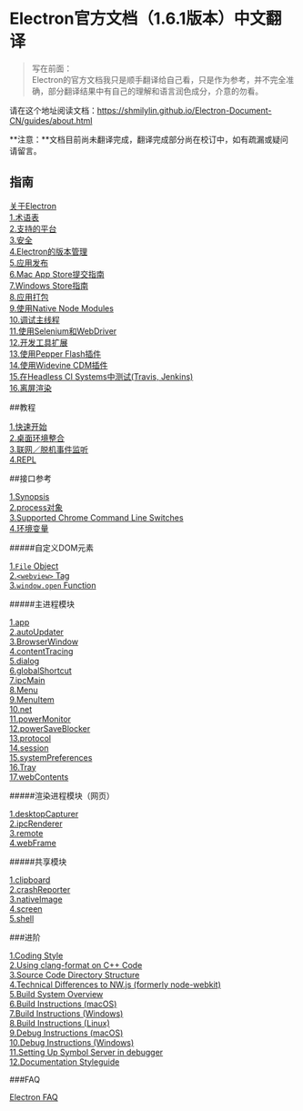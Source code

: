 # Electron官方文档（1.6.1版本）中文翻译

> 写在前面：  
> Electron的官方文档我只是顺手翻译给自己看，只是作为参考，并不完全准确，部分翻译结果中有自己的理解和语言润色成分，介意的勿看。

请在这个地址阅读文档：https://shmilylin.github.io/Electron-Document-CN/guides/about.html

**注意：**文档目前尚未翻译完成，翻译完成部分尚在校订中，如有疏漏或疑问请留言。  

## 指南

[关于Electron](guides/about.md)   
[1.术语表](guides/glossary-of-terms.md)   
[2.支持的平台](guides/supported-platforms.md)   
[3.安全](guides/security.md)   
[4.Electron的版本管理](guides/electron-versioning.md)    
[5.应用发布](guides/application-distribution.md)   
[6.Mac App Store提交指南](guides/mac-app-store-submission-guide.md)   
[7.Windows Store指南](guides/windows-store-guide.md)   
[8.应用打包](guides/application-packaging.md)   
[9.使用Native Node Modules](guides/using-native-node-modules.md)   
[10.调试主线程](guides/debugging-main-process.md)   
[11.使用Selenium和WebDriver](guides/using-selenium-and-webDriver.md)   
[12.开发工具扩展](guides/devTools-extension.md)   
[13.使用Pepper Flash插件](guides/using-pepper-flash-plugin.md)   
[14.使用Widevine CDM插件](guides/using-widevine-cmd-plugin.md)   
[15.在Headless CI Systems中测试(Travis, Jenkins)](guides/testing-on-headless-ci-systems.md)   
[16.离屏渲染](guides/offscreen-rendering.md)   

##教程

[1.快速开始](tutorials/quick-start.md)   
[2.桌面环境整合](tutorials/desktop-environment-integration.md)   
[3.联网／脱机事件监听](tutorials/online-offline-event-detection.md)   
[4.REPL](tutorials/REPL.md)   

##接口参考

[1.Synopsis](APIs/synopsis.md)   
[2.process对象](APIs/process-object.md)   
[3.Supported Chrome Command Line Switches](APIs/supported-chrome-command-line-switches.md)   
[4.环境变量](APIs/environment-variables.md)   


#####自定义DOM元素

[1.`File` Object](APIs/DOM/file-object.md)   
[2.`<webview>` Tag](APIs/DOM/webview-tag.md)   
[3.`window.open` Function](APIs/DOM/window-open-function.md)   

#####主进程模块

[1.app](APIs/main/app.md)    
[2.autoUpdater](APIs/main/autoUpdater.md)    
[3.BrowserWindow](APIs/main/BrowserWindow.md)   
[4.contentTracing](APIs/main/contentTracing.md)   
[5.dialog](APIs/main/dialog.md)   
[6.globalShortcut](APIs/main/globalShortcut.md)   
[7.ipcMain](APIs/main/ipcMain.md)   
[8.Menu](APIs/main/Menu.md)   
[9.MenuItem](APIs/main/MenuItem.md)   
[10.net](APIs/main/net.md)   
[11.powerMonitor](APIs/main/powerMonitor.md)   
[12.powerSaveBlocker](APIs/main/powerSaveBlocker.md)   
[13.protocol](APIs/main/protocol.md)   
[14.session](APIs/main/session.md)   
[15.systemPreferences](APIs/main/systemPreferences.md)   
[16.Tray](APIs/main/Tray.md)   
[17.webContents](APIs/main/webContents.md)   

#####渲染进程模块（网页）

[1.desktopCapturer](APIs/renderer/desktopCapturer.md)    
[2.ipcRenderer](APIs/renderer/ipcRenderer.md)   
[3.remote](APIs/renderer/remote.md)   
[4.webFrame](APIs/renderer/webFrame.md) 

#####共享模块  

[1.clipboard](APIs/both/clipboard.md)    
[2.crashReporter](APIs/both/crashReporter.md)   
[3.nativeImage](APIs/both/nativeImage.md)   
[4.screen](APIs/both/screen.md)   
[5.shell](APIs/both/shell.md)   

###进阶

[1.Coding Style](development/coding-style.md)    
[2.Using clang-format on C++ Code](development/using-clang-format-on-cpp-code.md)   
[3.Source Code Directory Structure](development/source-code-directory-structure.md)   
[4.Technical Differences to NW.js (formerly node-webkit)](development/technical-differences-to-nwjs.md)   
[5.Build System Overview](development/build-system-overview.md)   
[6.Build Instructions (macOS)](development/build-instructions-macos.md)   
[7.Build Instructions (Windows)](development/build-instructions-windows.md)   
[8.Build Instructions (Linux)](development/build-instructions-linux.md)   
[9.Debug Instructions (macOS)](development/debug-instructions-macos.md)   
[10.Debug Instructions (Windows)](development/debug-instructions-windows.md)   
[11.Setting Up Symbol Server in debugger](development/setting-up-symbol-server-in-debugger.md)   
[12.Documentation Styleguide](development/documentation-styleguide.md)   

###FAQ

[Electron FAQ](FAQ/electron-faq.md)    

